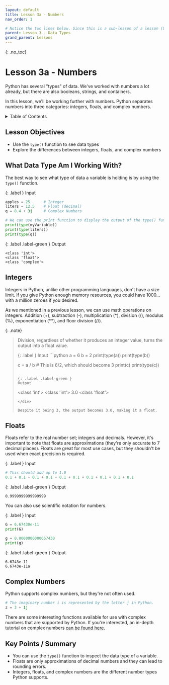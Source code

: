 ```yaml
---
layout: default
title: Lesson 3a - Numbers
nav_order: 1

# Notice the two lines below. Since this is a sub-lesson of a lesson (Lesson 3a), it's parent is lesson 3 and it's grandparent is Lessons. Make sure to include this if you decide to have sub-lessons.
parent: Lesson 3 - Data Types
grand_parent: Lessons 
---
```


{: .no_toc}  
# Lesson 3a - Numbers 

Python has several "types" of data. We've worked with numbers a lot already, but there are also booleans, strings, and containers. 

In this lesson, we'll be working further with numbers. Python separates numbers into three categories: integers, floats, and complex numbers.

<details markdown="block">
  <summary>
    Table of Contents
  </summary>
  {: .text-delta }
- TOC
{:toc}
</details>

## Lesson Objectives
- Use the `type()` function to see data types
- Explore the differences between integers, floats, and complex numbers

<!-- ## Lesson Video
The following video demonstrates each of the steps outlined below in text.

<iframe height="416" width="100%" allowfullscreen frameborder=0 src="https://echo360.ca/media/a65689c0-c35c-4f33-9c12-f0ac97883f54/public?autoplay=false&automute=false"></iframe>
[View original here.](https://echo360.ca/media/a65689c0-c35c-4f33-9c12-f0ac97883f54/public?autoplay=false&automute=false) -->

## What Data Type Am I Working With?

The best way to see what type of data a variable is holding is by using the `type()` function.

<div class="code-example" markdown="1">

{: .label }
Input
```python
apples = 25      # Integer
liters = 12.5    # Float (decimal)
q = 8.4 + 3j     # Complex Numbers

# We can use the print function to display the output of the type() function.
print(type(myVariable))
print(type(liters))
print(type(q))
```

{: .label .label-green }
Output
```
<class 'int'>
<class 'float'> 
<class 'complex'>
```
</div>

## Integers

Integers in Python, unlike other programming languages, don't have a size limit. If you give Python enough memory resources, you could have 1000... with a million zeroes if you desired.

As we mentioned in a previous lesson, we can use math operations on integers. Addition (+), subtraction (-), multiplication (*), division (/), modulus (%), exponentiation (**), and floor division (//). 

{: .note}
> Division, regardless of whether it produces an integer value, turns the output into a float value. 
> 
> <div class="code-example" markdown="1">
> {: .label }
> Input
> ```python
> a = 6
> b = 2
> print(type(a))
> print(type(b))
> 
> c = a / b       # This is 6/2, which should become 3 
> print(c)
> print(type(c))
> ```
> 
> {: .label .label-green }
> Output
> ```
> <class 'int'>
> <class 'int'>
> 3.0
> <class 'float'>
> ```
> </div>
>
> Despite it being 3, the output becomes 3.0, making it a float.

## Floats

Floats refer to the real number set; integers and decimals. However, it's important to note that floats are approximations (they're only accurate to 7 decimal places). Floats are great for most use cases, but they shouldn't be used when exact precision is required.

<div class="code-example" markdown="1">

{: .label }
Input
```python
# This should add up to 1.0
0.1 + 0.1 + 0.1 + 0.1 + 0.1 + 0.1 + 0.1 + 0.1 + 0.1 + 0.1
```

{: .label .label-green }
Output
```
0.9999999999999999
```
</div>

You can also use scientific notation for numbers. 

<div class="code-example" markdown="1">

{: .label }
Input
```python
G = 6.67430e-11
print(G)

g = 0.0000000000667430
print(g)
```

{: .label .label-green }
Output
```
6.6743e-11
6.6743e-11a
```
</div>

## Complex Numbers

Python supports complex numbers, but they're not often used.

```python
# The imaginary number i is represented by the letter j in Python.
z = 3 + 1j
```

There are some interesting functions available for use with complex numbers that are supported by Python. If you're interested, an in-depth tutorial on complex numbers [can be found here.](https://realpython.com/python-complex-numbers/#getting-to-know-python-complex-numbers)

## Key Points / Summary
- You can use the `type()` function to inspect the data type of a variable.
- Floats are only approximations of decimal numbers and they can lead to rounding errors.
- Integers, floats, and complex numbers are the different number types Python supports.